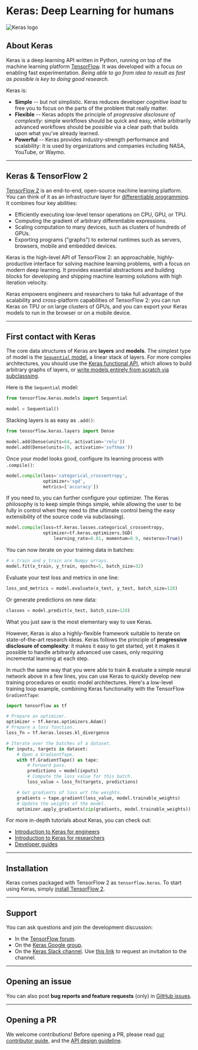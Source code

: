 # Keras: Deep Learning for humans

![Keras logo](https://s3.amazonaws.com/keras.io/img/keras-logo-2018-large-1200.png)



## About Keras

Keras is a deep learning API written in Python,
running on top of the machine learning platform [TensorFlow](https://github.com/tensorflow/tensorflow).
It was developed with a focus on enabling fast experimentation.
*Being able to go from idea to result as fast as possible is key to doing good research.*

Keras is:

- **Simple** -- but not simplistic. Keras reduces developer *cognitive load*
to free you to focus on the parts of the problem that really matter.
- **Flexible** -- Keras adopts the principle of *progressive disclosure of complexity*:
simple workflows should be quick and easy, while arbitrarily advanced workflows
should be *possible* via a clear path that builds upon what you've already learned.
- **Powerful** -- Keras provides industry-strength performance and scalability:
it is used by organizations and companies including NASA, YouTube, or Waymo.

---

## Keras & TensorFlow 2

[TensorFlow 2](https://www.tensorflow.org/) is an end-to-end, open-source machine learning platform.
You can think of it as an infrastructure layer for
[differentiable programming](https://en.wikipedia.org/wiki/Differentiable_programming).
It combines four key abilities:

- Efficiently executing low-level tensor operations on CPU, GPU, or TPU.
- Computing the gradient of arbitrary differentiable expressions.
- Scaling computation to many devices, such as clusters of hundreds of GPUs.
- Exporting programs ("graphs") to external runtimes such as servers, browsers, mobile and embedded devices.

Keras is the high-level API of TensorFlow 2: an approachable, highly-productive interface
for solving machine learning problems,
with a focus on modern deep learning. It provides essential abstractions and building blocks for developing
and shipping machine learning solutions with high iteration velocity.

Keras empowers engineers and researchers to take full advantage of the scalability
and cross-platform capabilities of TensorFlow 2: you can run Keras on TPU or on large clusters of GPUs,
and you can export your Keras models to run in the browser or on a mobile device.

---

## First contact with Keras

The core data structures of Keras are __layers__ and __models__.
The simplest type of model is the [`Sequential` model](/guides/sequential_model/), a linear stack of layers.
For more complex architectures, you should use the [Keras functional API](/guides/functional_api/),
which allows to build arbitrary graphs of layers, or [write models entirely from scratch via subclasssing](/guides/making_new_layers_and_models_via_subclassing/).

Here is the `Sequential` model:

```python
from tensorflow.keras.models import Sequential

model = Sequential()
```

Stacking layers is as easy as `.add()`:

```python
from tensorflow.keras.layers import Dense

model.add(Dense(units=64, activation='relu'))
model.add(Dense(units=10, activation='softmax'))
```

Once your model looks good, configure its learning process with `.compile()`:

```python
model.compile(loss='categorical_crossentropy',
              optimizer='sgd',
              metrics=['accuracy'])
```

If you need to, you can further configure your optimizer. The Keras philosophy is to keep simple things simple,
while allowing the user to be fully in control when they need to (the ultimate control being the easy extensibility of the source code via subclassing).

```python
model.compile(loss=tf.keras.losses.categorical_crossentropy,
              optimizer=tf.keras.optimizers.SGD(
                  learning_rate=0.01, momentum=0.9, nesterov=True))
```

You can now iterate on your training data in batches:

```python
# x_train and y_train are Numpy arrays.
model.fit(x_train, y_train, epochs=5, batch_size=32)
```

Evaluate your test loss and metrics in one line:

```python
loss_and_metrics = model.evaluate(x_test, y_test, batch_size=128)
```

Or generate predictions on new data:

```python
classes = model.predict(x_test, batch_size=128)
```

What you just saw is the most elementary way to use Keras.

However, Keras is also a highly-flexible framework suitable to iterate on state-of-the-art research ideas.
Keras follows the principle of **progressive disclosure of complexity**: it makes it easy to get started,
yet it makes it possible to handle arbitrarily advanced use cases,
only requiring incremental learning at each step.

In much the same way that you were able to train & evaluate a simple neural network above in a few lines,
you can use Keras to quickly develop new training procedures or exotic model architectures.
Here's a low-level training loop example, combining Keras functionality with the TensorFlow `GradientTape`:

```python
import tensorflow as tf

# Prepare an optimizer.
optimizer = tf.keras.optimizers.Adam()
# Prepare a loss function.
loss_fn = tf.keras.losses.kl_divergence

# Iterate over the batches of a dataset.
for inputs, targets in dataset:
    # Open a GradientTape.
    with tf.GradientTape() as tape:
        # Forward pass.
        predictions = model(inputs)
        # Compute the loss value for this batch.
        loss_value = loss_fn(targets, predictions)

    # Get gradients of loss wrt the weights.
    gradients = tape.gradient(loss_value, model.trainable_weights)
    # Update the weights of the model.
    optimizer.apply_gradients(zip(gradients, model.trainable_weights))
```

For more in-depth tutorials about Keras, you can check out:

- [Introduction to Keras for engineers](https://keras.io/getting_started/intro_to_keras_for_engineers/)
- [Introduction to Keras for researchers](https://keras.io/getting_started/intro_to_keras_for_researchers/)
- [Developer guides](https://keras.io/guides/)

---

## Installation

Keras comes packaged with TensorFlow 2 as `tensorflow.keras`.
To start using Keras, simply [install TensorFlow 2](https://www.tensorflow.org/install).

---

## Support

You can ask questions and join the development discussion:

- In the [TensorFlow forum](https://discuss.tensorflow.org/).
- On the [Keras Google group](https://groups.google.com/forum/#!forum/keras-users).
- On the [Keras Slack channel](https://kerasteam.slack.com). Use [this link](https://keras-slack-autojoin.herokuapp.com/) to request an invitation to the channel.

---

## Opening an issue

You can also post **bug reports and feature requests** (only)
in [GitHub issues](https://github.com/keras-team/keras/issues).


---

## Opening a PR

We welcome contributions! Before opening a PR, please read
[our contributor guide](https://github.com/keras-team/keras/blob/master/CONTRIBUTING.md),
and the [API design guideline](https://github.com/keras-team/governance/blob/master/keras_api_design_guidelines.md).
